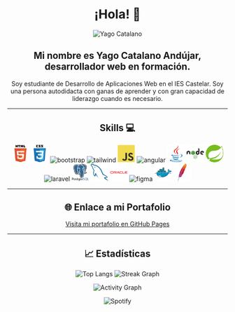 <h1 align="center">¡Hola! 👋</h1>

<p align="center">
  <img src="https://media.licdn.com/dms/image/v2/D4E03AQETQzCVkICC_Q/profile-displayphoto-shrink_800_800/profile-displayphoto-shrink_800_800/0/1726314598956?e=1740009600&v=beta&t=qnXpuglfcoGSf7088b4Mmt86v3bH81qUZldoftugvo0" alt="Yago Catalano" width="200">
</p>

<h2 align="center">Mi nombre es <strong>Yago Catalano Andújar</strong>, desarrollador web en formación.</h2>

<p align="center">
  Soy estudiante de Desarrollo de Aplicaciones Web en el IES Castelar. Soy una persona autodidacta con ganas de aprender y con gran capacidad de liderazgo cuando es necesario.
</p>

<hr>

<h2 align="center">Skills 💻</h2>

<p align="center">
    <!-- Frontend Skills -->
    <img src="https://raw.githubusercontent.com/devicons/devicon/master/icons/html5/html5-original-wordmark.svg" alt="html5" width="40" height="40"/>
    <img src="https://raw.githubusercontent.com/devicons/devicon/master/icons/css3/css3-original-wordmark.svg" alt="css3" width="40" height="40"/>
    <img src="https://upload.wikimedia.org/wikipedia/commons/b/b2/Bootstrap_logo.svg" alt="bootstrap" width="40" height="40"/>
    <img src="https://www.vectorlogo.zone/logos/tailwindcss/tailwindcss-icon.svg" alt="tailwind" width="40" height="40"/>
    <img src="https://raw.githubusercontent.com/devicons/devicon/master/icons/javascript/javascript-original.svg" alt="javascript" width="40" height="40"/>
    <img src="https://angular.io/assets/images/logos/angular/angular.svg" alt="angular" width="40" height="40"/>
    <!-- Backend Skills -->
    <img src="https://raw.githubusercontent.com/devicons/devicon/master/icons/java/java-original.svg" alt="java" width="40" height="40"/>
    <img src="https://raw.githubusercontent.com/devicons/devicon/master/icons/nodejs/nodejs-original-wordmark.svg" alt="nodejs" width="40" height="40"/>
    <img src="https://raw.githubusercontent.com/devicons/devicon/master/icons/spring/spring-original.svg" alt="spring" width="40" height="40"/>
    <img src="https://static-00.iconduck.com/assets.00/laravel-icon-497x512-uwybstke.png" alt="laravel" width="40" height="40"/>
    <!-- Database Skills -->
    <img src="https://raw.githubusercontent.com/devicons/devicon/master/icons/postgresql/postgresql-original-wordmark.svg" alt="postgresql" width="40" height="40"/>
    <img src="https://raw.githubusercontent.com/devicons/devicon/master/icons/mysql/mysql-original.svg" alt="mysql" width="40" height="40"/>
    <img src="https://raw.githubusercontent.com/devicons/devicon/master/icons/oracle/oracle-original.svg" alt="oracle" width="40" height="40"/>
    <!-- Tools -->
    <img src="https://upload.wikimedia.org/wikipedia/commons/3/33/Figma-logo.svg" alt="figma" width="40" height="40"/>
    <img src="https://raw.githubusercontent.com/devicons/devicon/master/icons/docker/docker-original.svg" alt="docker" width="40" height="40"/>
    <img src="https://raw.githubusercontent.com/devicons/devicon/master/icons/apache/apache-original.svg" alt="apache" width="40" height="40"/>
</p>

<hr>

<h2 align="center">🌐 Enlace a mi Portafolio</h2>

<p align="center">
  <a target="_blank" href="https://catanduyago.github.io/portfolio/">Visita mi portafolio en GitHub Pages</a>
</p>

<hr>

<h2 align="center">📈 Estadísticas</h2>

<p align="center">
  <img src="https://github-readme-stats.vercel.app/api/top-langs?username=CatanduYago&locale=en&hide_title=false&layout=compact&card_width=320&langs_count=5&theme=react&hide_border=false&order=2" alt="Top Langs" />
  <img src="https://streak-stats.demolab.com?user=CatanduYago&locale=en&mode=daily&theme=react&hide_border=false&border_radius=5&order=3" height="150" alt="Streak Graph" />
</p>

<p align="center">
  <img src="https://github-readme-activity-graph.vercel.app/graph?username=CatanduYago&radius=16&theme=react&area=true&order=5" height="300" alt="Activity Graph" />
</p>

<p align="center">
  <img src="https://spotify-recently-played-readme.vercel.app/api?user=yago-catalano" alt="Spotify" height="auto">
</p>


